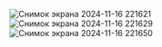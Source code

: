 ![Снимок экрана 2024-11-16 221621](https://github.com/user-attachments/assets/bfa7f861-d268-4f04-a1c7-be1b882fcb04)
![Снимок экрана 2024-11-16 221629](https://github.com/user-attachments/assets/c557c4c2-f967-43aa-b79c-7203fa36c236)
![Снимок экрана 2024-11-16 221650](https://github.com/user-attachments/assets/27cfc7b7-f146-485d-b181-0d2840e67dae)
